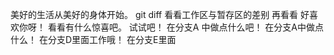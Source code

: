 美好的生活从美好的身体开始。
git diff
看看工作区与暂存区的差别
再看看
好喜欢你呀！
看看有什么惊喜吧。
试试吧！
在分支A 中做点什么吧！
在分支A中做点什么！
在分支D里面工作哦！
在分支E里面
